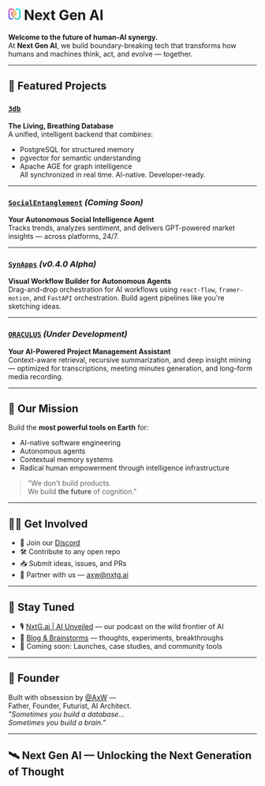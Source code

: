 # <img src="logo.png" alt="NXTG.AI Logo" width="25"> Next Gen AI

**Welcome to the future of human-AI synergy.**  
At **Next Gen AI**, we build boundary-breaking tech that transforms how humans and machines think, act, and evolve — together.

---

## 🧠 Featured Projects

### [`3db`](https://github.com/nxtg-ai/3db)  
**The Living, Breathing Database**  
A unified, intelligent backend that combines:
- PostgreSQL for structured memory  
- pgvector for semantic understanding  
- Apache AGE for graph intelligence  
All synchronized in real time. AI-native. Developer-ready.

---

### [`SocialEntanglement`](https://github.com/nxtg-ai/socialentanglement) *(Coming Soon)*  
**Your Autonomous Social Intelligence Agent**  
Tracks trends, analyzes sentiment, and delivers GPT-powered market insights — across platforms, 24/7.

---

### [`SynApps`](https://github.com/nxtg-ai/SynApps-v0.4.0) *(v0.4.0 Alpha)*  
**Visual Workflow Builder for Autonomous Agents**  
Drag-and-drop orchestration for AI workflows using `react-flow`, `framer-motion`, and `FastAPI` orchestration. Build agent pipelines like you're sketching ideas.

---

### [`ORACULUS`](https://github.com/nxtg-ai/oraculus) *(Under Development)*  
**Your AI-Powered Project Management Assistant**  
Context-aware retrieval, recursive summarization, and deep insight mining — optimized for transcriptions, meeting minutes generation, and long-form media recording.

---

## 🎯 Our Mission

Build the **most powerful tools on Earth** for:
- AI-native software engineering  
- Autonomous agents  
- Contextual memory systems  
- Radical human empowerment through intelligence infrastructure

> "We don't build products.  
> We build **the future** of cognition."

---

## 🧑‍💻 Get Involved

- 💬 Join our [Discord](https://discord.gg/UUt6Yfk7NX)  
- 🛠️ Contribute to any open repo  
- 📥 Submit ideas, issues, and PRs  
- 🤝 Partner with us — [axw@nxtg.ai](mailto:axw@nxtg.ai)

---

## 📡 Stay Tuned

- 🎙️ [NxtG.ai | AI Unveiled](https://open.spotify.com/show/0eGicvKYyd8mIxqywgyAbY?si=dCv-xNy7RPed3-JDFzVoiQ) — our podcast on the wild frontier of AI  
- 📝 [Blog & Brainstorms](https://blog.nxtg.ai) — thoughts, experiments, breakthroughs  
- 🧬 Coming soon: Launches, case studies, and community tools

---

## 🧬 Founder

Built with obsession by [@AxW](https://www.linkedin.com/in/-asif-/) —  
Father, Founder, Futurist, AI Architect.  
*"Sometimes you build a database...  
Sometimes you build a brain."*

---

## 🛰️ Next Gen AI — Unlocking the Next Generation of Thought
